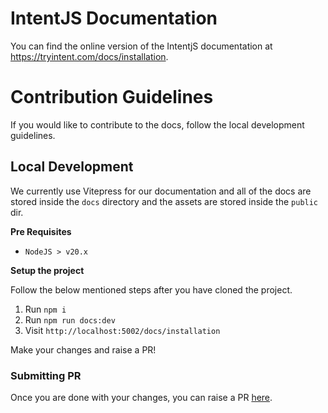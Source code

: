 # IntentJS Documentation
You can find the online version of the IntentjS documentation at https://tryintent.com/docs/installation.

# Contribution Guidelines
If you would like to contribute to the docs, follow the local development guidelines.

## Local Development
We currently use Vitepress for our documentation and all of the docs are stored inside the `docs` directory and the assets are stored inside the `public` dir.

__Pre Requisites__
- `NodeJS > v20.x`

__Setup the project__

Follow the below mentioned steps after you have cloned the project.

1. Run `npm i`
2. Run `npm run docs:dev`
3. Visit `http://localhost:5002/docs/installation`

Make your changes and raise a PR!

### Submitting PR

Once you are done with your changes, you can raise a PR [here](https://github.com/intentjs/docs/compare).